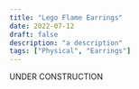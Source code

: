 ```yaml
---
title: "Lego Flame Earrings"
date: 2022-07-12
draft: false
description: "a description"
tags: ["Physical", "Earrings"]
---
```

UNDER CONSTRUCTION